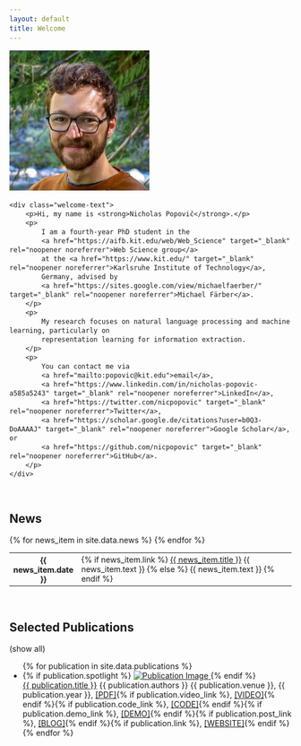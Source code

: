 ```yaml
---
layout: default
title: Welcome
---
```


<div class="welcome-container">
    <div class="round-image-container">
        <img src="/images/me_web.png" alt="Portrait" class="round-image">
    </div>

    <div class="welcome-text">
        <p>Hi, my name is <strong>Nicholas Popovič</strong>.</p>
        <p>
            I am a fourth-year PhD student in the 
            <a href="https://aifb.kit.edu/web/Web_Science" target="_blank" rel="noopener noreferrer">Web Science group</a> 
            at the <a href="https://www.kit.edu/" target="_blank" rel="noopener noreferrer">Karlsruhe Institute of Technology</a>, 
            Germany, advised by 
            <a href="https://sites.google.com/view/michaelfaerber/" target="_blank" rel="noopener noreferrer">Michael Färber</a>.
        </p>
        <p>
            My research focuses on natural language processing and machine learning, particularly on 
            representation learning for information extraction.
        </p>
        <p>
            You can contact me via 
            <a href="mailto:popovic@kit.edu">email</a>, 
            <a href="https://www.linkedin.com/in/nicholas-popovic-a585a5243" target="_blank" rel="noopener noreferrer">LinkedIn</a>, 
            <a href="https://twitter.com/nicpopovic" target="_blank" rel="noopener noreferrer">Twitter</a>, 
            <a href="https://scholar.google.de/citations?user=b0Q3-DoAAAAJ" target="_blank" rel="noopener noreferrer">Google Scholar</a>, or 
            <a href="https://github.com/nicpopovic" target="_blank" rel="noopener noreferrer">GitHub</a>.
        </p>
    </div>
</div>

<br>

## News

<div class="news">
    <div class="table-responsive p-0">
        <table class="table table-sm table-borderless">
            {% for news_item in site.data.news %}
            <tr>
                <th scope="row" style="width: 20%">{{ news_item.date }}</th>
                <td>
                    {% if news_item.link %}
                    <a href="{{ news_item.link }}">{{ news_item.title }}</a>
                    {{ news_item.text }}
                    {% else %}
                    {{ news_item.text }}
                    {% endif %}
                </td>
            </tr>
            {% endfor %}
        </table>
    </div>
</div>

<br>

<h2 id="publicationsHeader">Selected Publications</h2>

<span id="headerToggle" style="cursor: pointer; color: rgba(var(--bs-link-color-rgb),var(--bs-link-opacity,1));">(show all)</span>

<div id="publicationsContainer">
    <ul class="list-group-flush p-0">
        {% for publication in site.data.publications %}
        <li class="list-group-item publication 
            {% if publication.spotlight == false %}hidden{% endif %} 
            {% if publication.spotlight == true %}spotlight align-items-stretch{% endif %}">
            {% if publication.spotlight %}
            <a href="{% if publication.link %}{{ publication.link }}{% else %}{{ publication.pdf_link }}{% endif %}" target="_blank" rel="noopener noreferrer">
                <img src="{{ publication.image }}" alt="Publication Image" class="spotlight-img">
            </a>
            {% endif %}
            <div>
                <span class="paper-title">
                    <a href="{% if publication.link %}{{ publication.link }}{% else %}{{ publication.pdf_link }}{% endif %}">{{ publication.title }}</a>
                </span>
                {{ publication.authors }}
                <span class="paper-venue">{{ publication.venue }}, {{ publication.year }},
                    <a href="{{ publication.pdf_link }}" target="_blank" rel="noopener noreferrer">[PDF]</a>{% if publication.video_link %}, <a href="{{ publication.video_link }}" target="_blank" rel="noopener noreferrer">[VIDEO]</a>{% endif %}{% if publication.code_link %}, <a href="{{ publication.code_link }}" target="_blank" rel="noopener noreferrer">[CODE]</a>{% endif %}{% if publication.demo_link %}, <a href="{{ publication.demo_link }}" target="_blank" rel="noopener noreferrer">[DEMO]</a>{% endif %}{% if publication.post_link %}, <a href="{{ publication.post_link }}">[BLOG]</a>{% endif %}{% if publication.link %}, <a href="{{ publication.link }}">[WEBSITE]</a>{% endif %}
                </span>
            </div>
        </li>
        {% endfor %}
    </ul>
</div>

<script>
    document.getElementById("headerToggle").onclick = function() {
        const nonSpotlightPublications = document.querySelectorAll(".publication.hidden");
        const header = document.getElementById("publicationsHeader");

        if (nonSpotlightPublications.length > 0) {
            nonSpotlightPublications.forEach(pub => pub.classList.remove("hidden"));
            header.textContent = "Publications";
            this.textContent = "(show only selection)";
            document.querySelectorAll('.spotlight-img').forEach(img => img.style.display = 'none');
        } else {
            document.querySelectorAll(".publication").forEach(pub => {
                if (!pub.classList.contains("spotlight")) {
                    pub.classList.add("hidden");
                }
            });
            header.textContent = "Selected Publications";
            this.textContent = "(show all)";
            document.querySelectorAll('.spotlight-img').forEach(img => img.style.display = 'inline-block');
        }
    };
</script>
